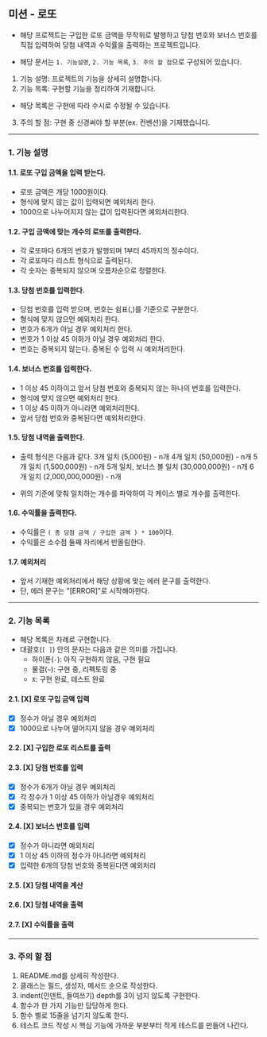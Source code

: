 ## 미션 - 로또
- 해당 프로젝트는 구입한 로또 금액을 무작위로 발행하고 당첨 번호와 보너스 번호를 직접 입력하여 당첨 내역과 수익률을 출력하는 프로젝트입니다.

- 해당 문서는 ```1. 기능설명```, ```2. 기능 목록```, ```3. 주의 할 점```으로 구성되어 있습니다.
1. 기능 설명: 프로젝트의 기능을 상세히 설명합니다.
2. 기능 목록: 구현할 기능을 정리하여 기재합니다.
  - 해당 목록은 구현에 따라 수시로 수정될 수 있습니다.
3. 주의 할 점: 구현 중 신경써야 할 부분(ex. 컨벤션)을 기재했습니다.

---
 
### 1. 기능 설명
#### 1.1. 로또 구입 금액을 입력 받는다.
- 로또 금액은 개당 1000원이다.
- 형식에 맞지 않는 값이 입력되면 예외처리 한다.
- 1000으로 나누어지지 않는 값이 입력된다면 예외처리한다.

#### 1.2. 구입 금액에 맞는 개수의 로또를 출력한다.
- 각 로또마다 6개의 번호가 발행되며 1부터 45까지의 정수이다.
- 각 로또마다 리스트 형식으로 출력된다.
- 각 숫자는 중복되지 않으며 오름차순으로 정렬한다.

#### 1.3. 당첨 번호를 입력한다.
- 당첨 번호를 입력 받으며, 번호는 쉼표(,)를 기준으로 구분한다.
- 형식에 맞지 않으먼 예외처리 한다.
- 번호가 6개가 아닐 경우 예외처리 한다.
- 번호가 1 이상 45 이하가 아닐 경우 예외처리 한다.
- 번호는 중복되지 않는다. 중복된 수 입력 시 예외처리한다.

#### 1.4. 보너스 번호를 입력한다.
- 1 이상 45 이하이고 앞서 당첨 번호와 중복되지 않는 하나의 번호를 입력한다.
- 형식에 맞지 않으면 예외처리 한다.
- 1 이상 45 이하가 아니라면 예외처리한다.
- 앞서 당첨 번호와 중복된다면 예외처리한다.

#### 1.5. 당첨 내역을 출력한다.
- 출력 형식은 다음과 같다.
    3개 일치 (5,000원) - n개
    4개 일치 (50,000원) - n개
    5개 일치 (1,500,000원) - n개
    5개 일치, 보너스 볼 일치 (30,000,000원) - n개
    6개 일치 (2,000,000,000원) - n개

- 위의 기준에 맞춰 일치하는 개수를 파악하여 각 케이스 별로 개수를 출력한다.

#### 1.6. 수익률을 출력한다.
- 수익률은 ```( 총 당첨 금액 / 구입한 금액 ) * 100```이다.
- 수익률은 소수점 둘째 자리에서 반올림한다.

#### 1.7. 예외처리
- 앞서 기재한 예외처리에서 해당 상황에 맞는 에러 문구를 출력한다.
- 단, 에러 문구는 "[ERROR]"로 시작해야한다.

---

### 2. 기능 목록
- 해당 목록은 차례로 구현합니다. 
- 대괄호(```[ ]```) 안의 문자는 다음과 같은 의미를 가집니다.
  - 하이푼(```-```): 아직 구현하지 않음, 구현 필요
  - 물결(```~```): 구현 중, 리펙토링 중
  - ```X```: 구현 완료, 테스트 완료

#### 2.1. [X] 로또 구입 금액 입력
- [X] 정수가 아닐 경우 예외처리
- [X] 1000으로 나누어 떨어지지 않을 경우 예외처리

#### 2.2. [X] 구입한 로또 리스트를 출력

#### 2.3. [X] 당첨 번호를 입력
- [X] 정수가 6개가 아닐 경우 예외처리
- [X] 각 정수가 1 이상 45 이하가 아닐경우 예외처리
- [X] 중복되는 번호가 있을 경우 예외처리

#### 2.4. [X] 보너스 번호를 입력
- [X] 정수가 아니라면 예외처리
- [X] 1 이상 45 이하의 정수가 아니라면 예외처리
- [X] 입력한 6개의 당첨 번호와 중복된다면 예외처리

#### 2.5. [X] 당첨 내역을 계산

#### 2.6. [X] 당첨 내역을 출력

#### 2.7. [X] 수익률을 출력

---

### 3. 주의 할 점
1. README.md를 상세히 작성한다.
2. 클래스는 필드, 생성자, 메서드 순으로 작성한다.
3. indent(인덴트, 들여쓰기) depth를 3이 넘지 않도록 구현한다.
4. 함수가 한 가지 기능만 담당하게 한다.
5. 함수 별로 15줄을 넘기지 않도록 한다.
6. 테스트 코드 작성 시 핵심 기능에 가까운 부분부터 작게 테스트를 만들어 나간다.